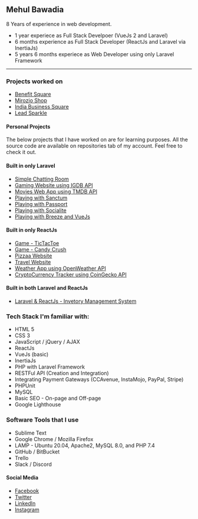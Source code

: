## Mehul Bawadia

8 Years of experience in web development.
- 1 year experiece as Full Stack Develpoer (VueJs 2 and Laravel)
- 6 months experience as Full Stack Developer (ReactJs and Laravel via InertiaJs)
- 5 years 6 months experiece as Web Developer using only Laravel Framework

----

### Projects worked on

- [Benefit Square](https://www.benefitsquare.com)
- [Mirozio Shop](https://www.mirozioshop.com)
- [India Business Square](https://www.ibizsquare.com)
- [Lead Sparkle](https://leadsparkle.com)

#### Personal Projects

The below projects that I have worked on are for learning purposes. All the source code are available on repositories tab of my account. Feel free to check it out.

#### Built in only Laravel
- [Simple Chatting Room](https://github.com/MehulBawadia/chat-app)
- [Gaming Website using IGDB API](https://github.com/MehulBawadia/laravel-igdb-website)
- [Movies Web App using TMDB API](https://github.com/MehulBawadia/laramovies)
- [Playing with Sanctum](https://github.com/MehulBawadia/laravel-sanctum-api)
- [Playing with Passport](https://github.com/MehulBawadia/learning-passport)
- [Playing with Socialite](https://github.com/MehulBawadia/learning-socialite)
- [Playing with Breeze and VueJs](https://github.com/MehulBawadia/learning-breeze-vue-stack)

#### Built in only ReactJs
- [Game - TicTacToe](https://mehulbawadia.github.io/react-tic-tac-toe)
- [Game - Candy Crush](https://mehulbawadia.github.io/react-candy-crush)
- [Pizzaa Website](https://mehulbawadia.github.io/react-website-pizza)
- [Travel Website](https://mehulbawadia.github.io/react-travel-website)
- [Weather App using OpenWeather API](https://github.com/MehulBawadia/react-weather-app)
- [CryptoCurrency Tracker using CoinGecko API](https://mehulbawadia.github.io/react-cryptocurrency-api)

#### Built in both Laravel and ReactJs
- [Laravel & ReactJs - Invetory Management System](https://github.com/MehulBawadia/inventory-management)

### Tech Stack I'm familiar with:
- HTML 5
- CSS 3
- JavaScript / jQuery / AJAX
- ReactJs
- VueJs (basic)
- InertiaJs
- PHP with Laravel Framework
- RESTFul API (Creation and Integration)
- Integrating Payment Gateways (CCAvenue, InstaMojo, PayPal, Stripe)
- PHPUnit
- MySQL
- Basic SEO - On-page and Off-page
- Google Lighthouse

### Software Tools that I use
- Sublime Text
- Google Chrome / Mozilla Firefox
- LAMP - Ubuntu 20.04, Apache2, MySQL 8.0, and PHP 7.4
- GitHub / BitBucket
- Trello
- Slack / Discord

#### Social Media
- [Facebook](https://www.facebook.com/MeTheSaiyanPrince)
- [Twitter](https://twitter.com/MehulBawadia)
- [LinkedIn](https://www.linkedin.com/in/mehulbawadia)
- [Instagram](https://www.instagram.com/mehulbawadia)

